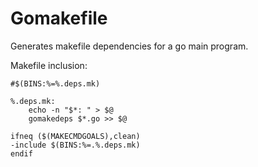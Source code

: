 # Gomakefile

Generates makefile dependencies for a go main program.

Makefile inclusion:

```
#$(BINS:%=%.deps.mk)

%.deps.mk:
	echo -n "$*: " > $@
	gomakedeps $*.go >> $@

ifneq ($(MAKECMDGOALS),clean)
-include $(BINS:%=.%.deps.mk)
endif
```
